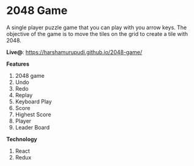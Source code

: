 
# 2048 Game

A single player puzzle game that you can play with you arrow keys. The objective of the game is to move the tiles on the grid to create a tile with 2048.

**Live@**: https://harshamurupudi.github.io/2048-game/

**Features**
1. 2048 game
2. Undo
3. Redo
4. Replay
5. Keyboard Play
6. Score
7. Highest Score
8. Player
9. Leader Board


**Technology**
1. React
2. Redux
